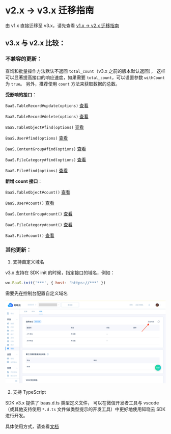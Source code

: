 # v2.x -> v3.x 迁移指南

由 v1.x 直接迁移至 v3.x，请先查看 [v1.x -> v2.x 迁移指南](/js-sdk/migrate-from-v1.md)

## v3.x 与 v2.x 比较：

### 不兼容的更新：

查询和批量操作方法默认不返回 `total_count`（v3.x 之前的版本默认返回），
这样可以显著提高接口的响应速度，如果需要 `total_count`，可以设置参数 `withCount` 为 `true`。
另外，推荐使用 `count` 方法来获取数据的总数。

**受影响的接口**：

`BaaS.TableRecord#update(options)` [查看](/js-sdk/schema/update-record.md)

`BaaS.TableRecord#delete(options)` [查看](/js-sdk/schema/delete-record.md)

`BaaS.TableObject#find(options)` [查看](/js-sdk/schema/query.md)

`BaaS.User#find(options)` [查看](/js-sdk/user.md)

`BaaS.ContentGroup#find(options)` [查看](/js-sdk/content/operate.md)

`BaaS.FileCategory#find(options)` [查看](/js-sdk/file/category.md)

`BaaS.File#find(options)` [查看](/js-sdk/file/file.md)

**新增 count 接口**：

`BaaS.TableObject#count()` [查看](/js-sdk/schema/query.md)

`BaaS.User#count()` [查看](/js-sdk/user.md)

`BaaS.ContentGroup#count()` [查看](/js-sdk/content/operate.md)

`BaaS.FileCategory#count()` [查看](/js-sdk/file/category.md)

`BaaS.File#count()` [查看](/js-sdk/file/file.md)

### 其他更新：

1. 支持自定义域名

  v3.x 支持在 SDK init 的时候，指定接口的域名，例如：

  ```js
  wx.BaaS.init('***', { host: 'https://***' })
  ```

  需要先在控制台配置自定义域名

  ![配置自定义域名](/images/host-config.png)

2. 支持 TypeScript

  SDK v3.x 提供了 baas.d.ts 类型定义文件，
  可以在微信开发者工具与 vscode（或其他支持使用 `*.d.ts` 文件做类型提示的开发工具）中更好地使用知晓云 SDK 进行开发。 

  具体使用方式，请查看[文档](/js-sdk/typescript.md)

